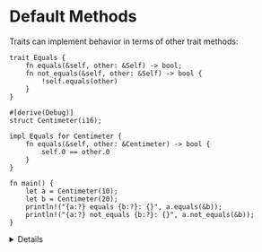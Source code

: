 # Default Methods

Traits can implement behavior in terms of other trait methods:

```rust,editable
trait Equals {
    fn equals(&self, other: &Self) -> bool;
    fn not_equals(&self, other: &Self) -> bool {
        !self.equals(other)
    }
}

#[derive(Debug)]
struct Centimeter(i16);

impl Equals for Centimeter {
    fn equals(&self, other: &Centimeter) -> bool {
        self.0 == other.0
    }
}

fn main() {
    let a = Centimeter(10);
    let b = Centimeter(20);
    println!("{a:?} equals {b:?}: {}", a.equals(&b));
    println!("{a:?} not_equals {b:?}: {}", a.not_equals(&b));
}
```

<details>

* Traits may specify pre-implemented (default) methods and methods that users are required to
  implement themselves. Methods with default implementations can rely on required methods.

* Move method `not_equals` to a new trait `NotEquals`.

* Make `Equals` a super trait for `NotEquals`.
    ```rust,editable,compile_fail
    trait NotEqual: Equals {
        fn not_equals(&self, other: &Self) -> bool {
            !self.equals(other)
        }
    }
    ```

* Provide a blanket implementation of `NotEquals` for `Equals`.
    ```rust,editable,compile_fail
    trait NotEquals {
        fn not_equals(&self, other: &Self) -> bool;
    }

    impl<T> NotEquals for T where T: Equals {
        fn not_equals(&self, other: &Self) -> bool {
            !self.equals(other)
        }
    }
    ```
  * With the blanket implementation, you no longer need `Equals` as a super trait for `NotEqual`.
    
</details>
